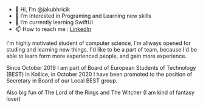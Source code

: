 - 👋 Hi, I’m @jakubhricik
- 👀 I’m interested in Programing and Learning new skills
- 🌱 I’m currently learning SwiftUi
- 📫 How to reach me : [LinkedIn](linkedin.com/in/jakub-hricik-b17a26179)

I'm highly motivated student of computer science, I'm allways opened for studing and learning new things.
I'd like to be a part of team, because I'd be able to learn form more experienced people, and gain more experience. 

Since October 2019 I am part of Board of European Students of Technology (BEST) in Košice, in October 2020 I have been promoted to the position of Secretary in Board of our Local BEST group.

Also big fun of The Lord of the Rings and The Witcher (I am kind of fantasy lover)
